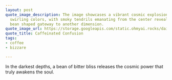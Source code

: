 ```yaml
---
layout: post
quote_image_description: The image showcases a vibrant cosmic explosion of vivid and
  swirling colors, with smoky tendrils emanating from the center revealing a coffee
  bean shaped gateway to another dimension.
quote_image_url: https://storage.googleapis.com/static.ohmyai.rocks/daily/2023-10-31.jpg
quote_title: Caffeinated Confusion
tags:
- coffee
- bizzare

---
```


In the darkest depths, a bean of bitter bliss releases the cosmic power that truly awakens the soul.